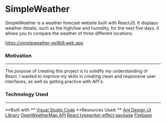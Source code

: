 # SimpleWeather

SimpleWeather is a weather forecast website built with ReactJS. It displays weather details, such as the high/low and humidity, for the next five days. It allows you to compare the weather of three different locations.

https://simpleweather-ee9b9.web.app

### Motivation
------------------
The purpose of creating this project is to solidify my understanding of React. I wanted to improve my skills in creating clean and responsive user interfaces, as well as getting practice with API's.

### Technology Used
------------------
**Built with ** [Visual Studio Code](https://code.visualstudio.com/)
**Resources Used: **
[Ant Design UI Library](https://ant.design/)
[OpenWeatherMap API](https://openweathermap.org/api)
[React typewriter-effect package](https://www.npmjs.com/package/typewriter-effect)
[Firebase](https://firebase.google.com/)
